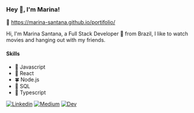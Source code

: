 ### Hey 👋, I'm Marina!

👀 https://marina-santana.github.io/portifolio/

Hi, I'm Marina Santana, a Full Stack Developer 🚀 from Brazil, I like to watch movies and hanging out with my friends.

#### Skills
- 🌻 Javascript
- 🌷 React
- 🍀 Node.js
- 🌼 SQL
- 🌻 Typescript

[![Linkedin](https://user-images.githubusercontent.com/47863089/106217669-81864500-61b4-11eb-9d67-24b09a9a2719.png "Linkedin")](https://linkedin.com/in/marina-santa)
[![Medium](https://user-images.githubusercontent.com/47863089/106217714-96fb6f00-61b4-11eb-91d5-914b67568855.png "Medium")](https://medium.com/@marina_santana/modais-dinâmicas-com-react-js-f78be554f546)
[![Dev](https://user-images.githubusercontent.com/47863089/106217569-4257f400-61b4-11eb-9dad-4e299e988711.png "Dev")](https://dev.to/marinasantana/modais-com-react-js-5eh8)


<!--
**marina-santana/marina-santana** is a ✨ _special_ ✨ repository because its `README.md` (this file) appears on your GitHub profile.
-->
